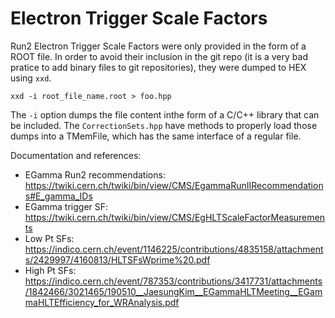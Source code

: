 # Electron Trigger Scale Factors

Run2 Electron Trigger Scale Factors were only provided in the form of a ROOT file. In order to avoid their inclusion in the git repo (it is a very bad pratice to add binary files to git repositories), they were dumped to HEX using `xxd`.

```
xxd -i root_file_name.root > foo.hpp
```

The `-i` option dumps the file content inthe form of a C/C++ library that can be included. The `CorrectionSets.hpp` have methods to properly load those dumps into a TMemFile, which has the same interface of a regular file.

Documentation and references:

 - EGamma Run2 recommendations: https://twiki.cern.ch/twiki/bin/view/CMS/EgammaRunIIRecommendations#E_gamma_IDs
 - EGamma trigger SF: https://twiki.cern.ch/twiki/bin/view/CMS/EgHLTScaleFactorMeasurements
 - Low Pt SFs: https://indico.cern.ch/event/1146225/contributions/4835158/attachments/2429997/4160813/HLTSFsWprime%20.pdf
 - High Pt SFs: https://indico.cern.ch/event/787353/contributions/3417731/attachments/1842466/3021465/190510__JaesungKim__EGammaHLTMeeting__EGammaHLTEfficiency_for_WRAnalysis.pdf
